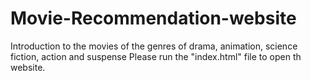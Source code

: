 # Movie-Recommendation-website
Introduction to the movies of the genres of drama, animation, science fiction, action and suspense
Please run the "index.html" file to open th website.
